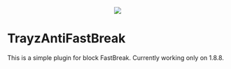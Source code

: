 <p align="center">
  <img src="https://img.shields.io/badge/Made%20with-Java-1f425f.svg?style=flat-square"/>
</p>

# TrayzAntiFastBreak
This is a simple plugin for block FastBreak.
Currently working only on 1.8.8.
